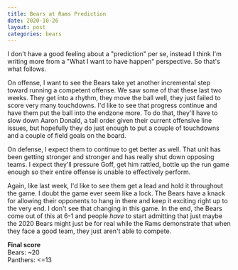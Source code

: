 ```yaml
---
title: Bears at Rams Prediction
date: 2020-10-26
layout: post
categories: bears
---
```

I don't have a good feeling about a "prediction" per se, instead I think I'm writing more from a "What I want to have happen" perspective. So that's what follows. 

On offense, I want to see the Bears take yet another incremental step toward running a competent offense. We saw some of that these last two weeks. They get into a rhythm, they move the ball well, they just failed to score very many touchdowns. I'd like to see that progress continue and have them put the ball into the endzone more. To do that, they'll have to slow down Aaron Donald, a tall order given their current offensive line issues, but hopefully they do just enough to put a couple of touchdowns and a couple of field goals on the board. 

On defense, I expect them to continue to get better as well. That unit has been getting stronger and stronger and has really shut down opposing teams. I expect they'll pressure Goff, get him rattled, bottle up the run game enough so their entire offense is unable to effectively perform. 

Again, like last week, I'd like to see them get a lead and hold it throughout the game. I doubt the game ever seem like a lock. The Bears have a knack for allowing their opponents to hang in there and keep it exciting right up to the very end. I don't see that changing in this game. In the end, the Bears come out of this at 6-1 and people _have_ to start admitting that just maybe the 2020 Bears might just be for real while the Rams demonstrate that when they face a good team, they just aren't able to compete. 

**Final score**<br/>
Bears: ~20<br/>
Panthers: <=13
